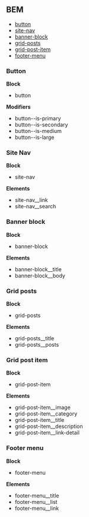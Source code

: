 
## BEM

- [button](#button)
- [site-nav](#site-nav)
- [banner-block](#banner-block)
- [grid-posts](#grid-posts)
- [grid-post-item](#grid-post-item)
- [footer-menu](#footer-menu)

### Button

__Block__

- button

__Modifiers__

- button--is-primary
- button--is-secondary
- button--is-medium
- button--is-large

### Site Nav

__Block__

- site-nav

__Elements__

- site-nav__link
- site-nav__search

### Banner block

__Block__

- banner-block

__Elements__

- banner-block__title
- banner-block__body

### Grid posts

__Block__

- grid-posts

__Elements__

- grid-posts__title
- grid-posts__posts

### Grid post item

__Block__

- grid-post-item

__Elements__

- grid-post-item__image
- grid-post-item__category
- grid-post-item__title
- grid-post-item__description
- grid-post-item__link-detail

### Footer menu

__Block__

- footer-menu

__Elements__

- footer-menu__title
- footer-menu__list
- footer-menu__link